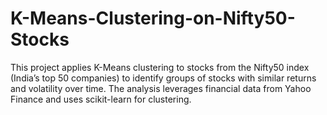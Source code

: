 # K-Means-Clustering-on-Nifty50-Stocks
This project applies K-Means clustering to stocks from the Nifty50 index (India’s top 50 companies) to identify groups of stocks with similar returns and volatility over time.  The analysis leverages financial data from Yahoo Finance and uses scikit-learn for clustering.
